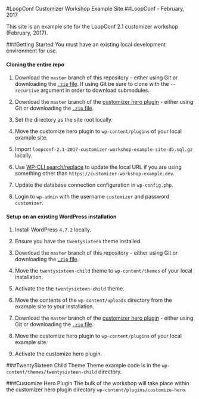 #LoopConf Customizer Workshop Example Site
##LoopConf - February, 2017

This site is an example site for the LoopConf 2.1 customizer workshop (February, 2017).  

###Getting Started
You must have an existing local development environment for use.

#### Cloning the entire repo
1. Download the `master` branch of this repository - either using Git or downloading the [`.zip` file](https://github.com/ataylorme/loopconf-2.1-customizer-workshop-example-site/archive/master.zip). If using Git be sure to clone with the `--recursive` argument in order to download submodules.

1. Download the `master` branch of the [customizer hero plugin](https://github.com/ataylorme/customize-hero) - either using Git or downloading the [`.zip` file](https://github.com/ataylorme/customize-hero/archive/master.zip).

1. Set the directory as the site root locally.

1. Move the customize hero plugin to `wp-content/plugins` of your local example site.

1. Import `loopconf-2.1-2017-customizer-workshop-example-site-db.sql.gz` locally.

1. Use [WP-CLI search/replace](https://wp-cli.org/commands/search-replace/) to update the local URL if you are using something other than `https://customizer-workshop-example.dev`.

1. Update the database connection configuration in `wp-config.php`.

1. Login to `wp-admin` with the username `customizer` and password `customizer`.

#### Setup on an existing WordPress installation
1. Install WordPress `4.7.2` locally.

1. Ensure you have the `twentysixteen` theme installed.

1. Download the `master` branch of this repository - either using Git or downloading the [`.zip` file](https://github.com/ataylorme/loopconf-2.1-customizer-workshop-example-site/archive/master.zip).

1. Move the `twentysixteen-child` theme to `wp-content/themes` of your local installation.

1. Activate the the `twentysixteen-child` theme.

1. Move the contents of the `wp-content/uploads` directory from the example site to your installation.

1. Download the `master` branch of the [customizer hero plugin](https://github.com/ataylorme/customize-hero) - either using Git or downloading the [`.zip` file](https://github.com/ataylorme/customize-hero/archive/master.zip).

1. Move the customize hero plugin to `wp-content/plugins` of your local example site.

1. Activate the customize hero plugin.

###TwentySixteen Child Theme
Theme example code is in the `wp-content/themes/twentysixteen-child` directory.

###Customize Hero Plugin
The bulk of the workshop will take place within the customizer hero plugin directory `wp-content/plugins/customize-hero`.
